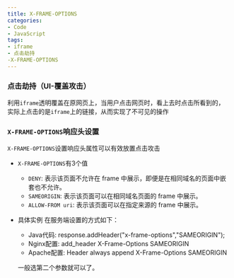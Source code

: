 ```yaml
---
title: X-FRAME-OPTIONS
categories: 
- Code
- JavaScript
tags: 
- iframe
- 点击劫持
-X-FRAME-OPTIONS
---
```


### 点击劫持（UI-覆盖攻击）
利用`iframe`透明覆盖在原网页上，当用户点击网页时，看上去时点击所看到的，实际上点击的是`iframe`上的链接，从而实现了不可见的操作
### `X-FRAME-OPTIONS`响应头设置
`X-FRAME-OPTIONS`设置响应头属性可以有效放置点击攻击
- `X-FRAME-OPTIONS`有3个值
    - `DENY`: 表示该页面不允许在 frame 中展示，即便是在相同域名的页面中嵌套也不允许。
    - `SAMEORIGIN`: 表示该页面可以在相同域名页面的 frame 中展示。
    - `ALLOW-FROM uri`: 表示该页面可以在指定来源的 frame 中展示。
- 具体实例
    在服务端设置的方式如下：
    - Java代码:
        response.addHeader("x-frame-options","SAMEORIGIN");
    - Nginx配置:
        add_header X-Frame-Options SAMEORIGIN
    - Apache配置:
        Header always append X-Frame-Options SAMEORIGIN

    一般选第二个参数就可以了。
